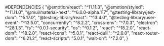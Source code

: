 #DEPENDENCIES
{
    "@emotion/react": "^11.11.3",
    "@emotion/styled": "^11.11.0",
    "@mui/material-next": "^6.0.0-alpha.117",
    "@testing-library/jest-dom": "^5.17.0",
    "@testing-library/react": "^13.4.0",
    "@testing-library/user-event": "^13.5.0",
    "concurrently": "^8.2.2",
    "cross-env": "^7.0.3",
    "electron": "^28.1.3",
    "fs": "^0.0.1-security",
    "os": "^0.1.2",
    "react": "^18.2.0",
    "react-dom": "^18.2.0",
    "react-icons": "^5.0.1",
    "react-quill": "^2.0.0",
    "react-router-dom": "^6.21.2",
    "react-scripts": "5.0.1",
    "wait-on": "^7.2.0",
}